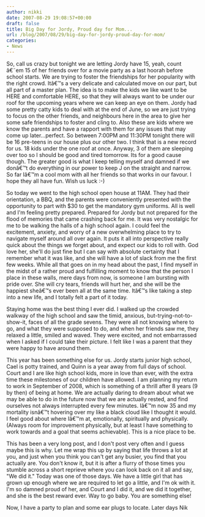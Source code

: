 ```yaml
---
author: nikki
date: 2007-08-29 19:08:57+00:00
draft: false
title: Big Day for Jordy, Proud day for Mom...
url: /blog/2007/08/29/big-day-for-jordy-proud-day-for-mom/
categories:
- News
---
```


So, call us crazy but tonight we are letting Jordy have 15, yeah, count â€˜em 15 of her friends over for a movie party as a last hoorah before school starts. We are trying to foster the friendships for her popularity with the right crowd.  Itâ€™s a very delicate and calculated move on our part, but all part of a master plan.  The idea is to make the kids we like want to be HERE and comfortable HERE, so that they will always want to be under our roof for the upcoming years where we can keep an eye on them.  Jordy had some pretty catty kids to deal with at the end of June, so we are just trying to focus on the other friends, and neighbours here in the area to give her some safe friendships to foster and cling to.  Also these are kids where we know the parents and have a rapport with them for any issues that may come up later...perfect.  So between 7:00PM and 11:30PM tonight there will be 16 pre-teens in our house plus our other two.  I think that is a new record for us.  18 kids under the one roof at once.  Anyway, 3 of them are sleeping over too so I should be good and tired tomorrow.  Its for a good cause though.  The greater good is what I keep telling myself and damned if we donâ€™t do everything in our power to keep J on the straight and narrow.  So far Iâ€™m a cool mom with all her friends so that works in our favour.  I hope they all have fun. Wish us luck :-)

So today we went to the high school open house at 11AM.  They had their orientation, a BBQ, and the parents were conveniently presented with the opportunity to part with $30 to get the mandatory gym uniforms.  All is well and I'm feeling pretty prepared.  Prepared for Jordy but not prepared for the flood of memories that came crashing back for me.  It was very nostalgic for me to be walking the halls of a high school again.  I could feel the excitement, anxiety, and worry of a new overwhelming place to try to navigate myself around all over again.  It puts it all into perspective really quick about the things we forget about, and expect our kids to roll with.  God love her, she'll do just fine but I can say with absolute certainty that I remember what it was like, and she will have a lot of slack from me the first few weeks.  While all that goes on in my head about the past, I find myself in the midst of a rather proud and fulfilling moment to know that the person I place in these walls, mere days from now, is someone I am bursting with pride over.  She will cry tears, friends will hurt her, and she will be the happiest sheâ€™s ever been all at the same time.  Itâ€™s like taking a step into a new life, and I totally felt a part of it today.  

Staying home was the best thing I ever did.  I walked up the crowded walkway of the high school and saw the timid, anxious, but-trying-not-to-show-it, faces of all the grade sevens.  They were all not knowing where to go, and what they were supposed to do, and when her friends saw me, they relaxed a little, smiled and waved.  They were excited, and not embarrassed when I asked if I could take their picture.  I felt like I was a parent that they were happy to have around them.  

This year has been something else for us.  Jordy starts junior high school, Cael is potty trained, and Quinn is a year away from full days of school.  Court and I are like high school kids, more in love than ever, with the extra time these milestones of our children have allowed.  I am planning my return to work in September of 2008, which is something of a thrill after 8 years (9 by then) of being at home.  We are actually daring to dream about what we may be able to do in the future now that we are actually rested, and find ourselves not always interrupted every few minutes.  Iâ€™m now 35 and my mortality isnâ€™t hovering over my like a black cloud like I thought it would.  I feel good about where Iâ€™m at, emotionally, spiritually and physically.  (Always room for improvement physically, but at least I have something to work towards and a goal that seems achievable).  This is a nice place to be.

This has been a very long post, and I don't post very often and I guess maybe this is why.  Let me wrap this up by saying that life throws a lot at you, and just when you think you can't get any busier, you find that you actually are.  You don't know it, but it is after a flurry of those times you stumble across a short reprieve where you can look back on it all and say, "We did it."  Today was one of those days.  We have a little girl that has grown up enough where we are required to let go a little, and I'm ok with it.  I'm so damned proud of her, and Court and I did it, and we did it together, and she is the best reward ever.  Way to go baby.  You are something else!

Now, I have a party to plan and some ear plugs to locate.
Later days
Nik

